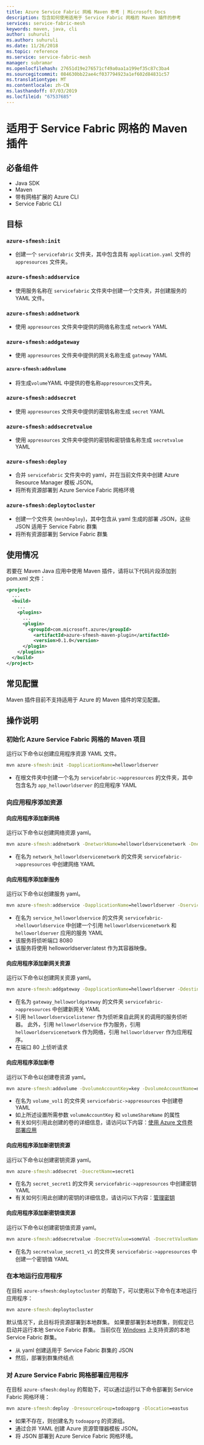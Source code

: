 ```yaml
---
title: Azure Service Fabric 网格 Maven 参考 | Microsoft Docs
description: 包含如何使用适用于 Service Fabric 网格的 Maven 插件的参考
services: service-fabric-mesh
keywords: maven, java, cli
author: suhuruli
ms.author: suhuruli
ms.date: 11/26/2018
ms.topic: reference
ms.service: service-fabric-mesh
manager: subramar
ms.openlocfilehash: 27651d19e276571cf49a0aa1a199ef35c87c3ba4
ms.sourcegitcommit: 084630bb22ae4cf037794923a1ef602d84831c57
ms.translationtype: MT
ms.contentlocale: zh-CN
ms.lasthandoff: 07/03/2019
ms.locfileid: "67537685"
---
```

# <a name="maven-plugin-for-service-fabric-mesh"></a>适用于 Service Fabric 网格的 Maven 插件

## <a name="prerequisites"></a>必备组件

- Java SDK
- Maven
- 带有网格扩展的 Azure CLI
- Service Fabric CLI

## <a name="goals"></a>目标

### `azure-sfmesh:init`
- 创建一个 `servicefabric` 文件夹，其中包含具有 `application.yaml` 文件的 `appresources` 文件夹。 

### `azure-sfmesh:addservice`
- 使用服务名称在 `servicefabric` 文件夹中创建一个文件夹，并创建服务的 YAML 文件。 

### `azure-sfmesh:addnetwork`
- 使用 `appresources` 文件夹中提供的网络名称生成 `network` YAML 

### `azure-sfmesh:addgateway`
- 使用 `appresources` 文件夹中提供的网关名称生成 `gateway` YAML 

#### `azure-sfmesh:addvolume`
- 将生成`volume`YAML 中提供的卷名称`appresources`文件夹。

### `azure-sfmesh:addsecret`
- 使用 `appresources` 文件夹中提供的密钥名称生成 `secret` YAML 

### `azure-sfmesh:addsecretvalue`
- 使用 `appresources` 文件夹中提供的密钥和密钥值名称生成 `secretvalue` YAML 

### `azure-sfmesh:deploy`
- 合并 `servicefabric` 文件夹中的 yaml，并在当前文件夹中创建 Azure Resource Manager 模板 JSON。
- 将所有资源部署到 Azure Service Fabric 网格环境 

### `azure-sfmesh:deploytocluster`
- 创建一个文件夹 (`meshDeploy`)，其中包含从 yaml 生成的部署 JSON，这些 JSON 适用于 Service Fabric 群集
- 将所有资源部署到 Service Fabric 群集
 

## <a name="usage"></a>使用情况

若要在 Maven Java 应用中使用 Maven 插件，请将以下代码片段添加到 pom.xml 文件：

```XML
<project>
  ...
  <build>
    ...
    <plugins>
      ...
      <plugin>
        <groupId>com.microsoft.azure</groupId>
          <artifactId>azure-sfmesh-maven-plugin</artifactId>
          <version>0.1.0</version>
      </plugin>
    </plugins>
  </build>
</project>
```

## <a name="common-configuration"></a>常见配置

Maven 插件目前不支持适用于 Azure 的 Maven 插件的常见配置。

## <a name="how-to"></a>操作说明

### <a name="initialize-maven-project-for-azure-service-fabric-mesh"></a>初始化 Azure Service Fabric 网格的 Maven 项目
运行以下命令以创建应用程序资源 YAML 文件。

```cmd
mvn azure-sfmesh:init -DapplicationName=helloworldserver
```

- 在根文件夹中创建一个名为 `servicefabric->appresources` 的文件夹，其中包含名为 `app_helloworldserver` 的应用程序 YAML

### <a name="add-resource-to-your-application"></a>向应用程序添加资源

#### <a name="add-a-new-network-to-your-application"></a>向应用程序添加新网络
运行以下命令以创建网络资源 yaml。 

```cmd
mvn azure-sfmesh:addnetwork -DnetworkName=helloworldservicenetwork -DnetworkAddressPrefix=10.0.0.0/22
```

- 在名为 `network_helloworldservicenetwork` 的文件夹 `servicefabric->appresources` 中创建网络 YAML

#### <a name="add-a-new-service-to-your-application"></a>向应用程序添加新服务
运行以下命令以创建服务 yaml。 

```cmd
mvn azure-sfmesh:addservice -DapplicationName=helloworldserver -DserviceName=helloworldservice -DimageName=helloworldserver:latest -DlistenerPort=8080 -DnetworkRef=helloworldservicenetwork
```

- 在名为 `service_helloworldservice` 的文件夹 `servicefabric->helloworldservice` 中创建一个引用 `helloworldservicenetwork` 和 `helloworldserver` 应用的服务 YAML
- 该服务将侦听端口 8080
- 该服务将使用 helloworldserver:latest 作为其容器映像。

#### <a name="add-a-new-gateway-resource-to-your-application"></a>向应用程序添加新网关资源
运行以下命令以创建网关资源 yaml。 

```cmd
mvn azure-sfmesh:addgateway -DapplicationName=helloworldserver -DdestinationNetwork=helloworldservicenetwork -DgatewayName=helloworldgateway -DlistenerName=helloworldserviceListener -DserviceName=helloworldservice -DsourceNetwork=open -DtcpPort=80
```

- 在名为 `gateway_helloworldgateway` 的文件夹 `servicefabric->appresources` 中创建新网关 YAML
- 引用 `helloworldservicelistener` 作为侦听来自此网关的调用的服务侦听器。 此外，引用 `helloworldservice` 作为服务，引用 `helloworldservicenetwork` 作为网络，引用 `helloworldserver` 作为应用程序。 
- 在端口 80 上侦听请求

#### <a name="add-a-new-volume-to-your-application"></a>向应用程序添加新卷
运行以下命令以创建卷资源 yaml。 

```cmd
mvn azure-sfmesh:addvolume -DvolumeAccountKey=key -DvolumeAccountName=name -DvolumeName=vol1 -DvolumeShareName=share
```

- 在名为 `volume_vol1` 的文件夹 `servicefabric->appresources` 中创建卷 YAML
- 如上所述设置所需参数 `volumeAccountKey` 和 `volumeShareName` 的属性
- 有关如何引用此创建的卷的详细信息，请访问以下内容：[使用 Azure 文件卷部署应用](service-fabric-mesh-howto-deploy-app-azurefiles-volume.md)

#### <a name="add-a-new-secret-resource-to-your-application"></a>向应用程序添加新密钥资源
运行以下命令以创建密钥资源 yaml。 

```cmd
mvn azure-sfmesh:addsecret -DsecretName=secret1
```

- 在名为 `secret_secret1` 的文件夹 `servicefabric->appresources` 中创建密钥 YAML
- 有关如何引用此创建的密钥的详细信息，请访问以下内容：[管理密钥](service-fabric-mesh-howto-manage-secrets.md)

#### <a name="add-a-new-secretvalue-resource-to-your-application"></a>向应用程序添加新密钥值资源
运行以下命令以创建密钥值资源 yaml。 

```cmd
mvn azure-sfmesh:addsecretvalue -DsecretValue=someVal -DsecretValueName=secret1/v1
```

- 在名为 `secretvalue_secret1_v1` 的文件夹 `servicefabric->appresources` 中创建一个密钥值 YAML

### <a name="run-the-application-locally"></a>在本地运行应用程序

在目标 `azure-sfmesh:deploytocluster` 的帮助下，可以使用以下命令在本地运行应用程序：

```cmd
mvn azure-sfmesh:deploytocluster
```

默认情况下，此目标将资源部署到本地群集。 如果要部署到本地群集，则假定已启动并运行本地 Service Fabric 群集。 当前仅在 [Windows](service-fabric-mesh-howto-setup-developer-environment-sdk.md) 上支持资源的本地 Service Fabric 群集。

- 从 yaml 创建适用于 Service Fabric 群集的 JSON
- 然后，部署到群集终结点

### <a name="deploy-application-to-azure-service-fabric-mesh"></a>对 Azure Service Fabric 网格部署应用程序

在目标 `azure-sfmesh:deploy` 的帮助下，可以通过运行以下命令部署到 Service Fabric 网格环境：

```cmd
mvn azure-sfmesh:deploy -DresourceGroup=todoapprg -Dlocation=eastus
```

- 如果不存在，则创建名为 `todoapprg` 的资源组。
- 通过合并 YAML 创建 Azure 资源管理器模板 JSON。 
- 将 JSON 部署到 Azure Service Fabric 网格环境。
